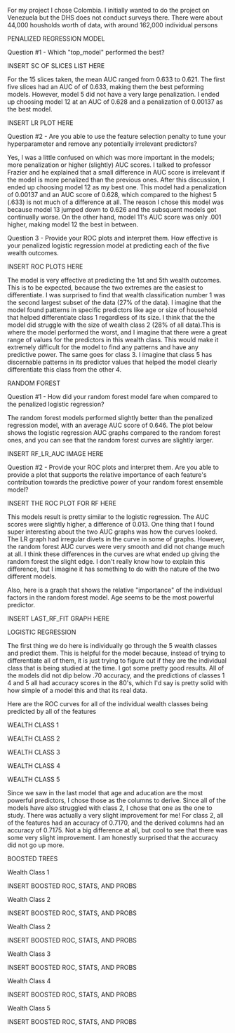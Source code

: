 For my project I chose Colombia. I initially wanted to do the project on Venezuela but the DHS does not conduct surveys there. There were about 44,000 housholds worth of
data, with around 162,000 individual persons

PENALIZED REGRESSION MODEL

Question #1 - Which "top_model" performed the best?

INSERT SC OF SLICES LIST HERE

For the 15 slices taken, the mean AUC ranged from 0.633 to 0.621. The first five slices had an AUC of of 0.633, making them the best peforming models. However, model 5 did not have a very large penalization. I ended up choosing model 12 at an AUC of 0.628 and a penalization of 0.00137 as the best model. 

INSERT LR PLOT HERE

Question #2 -  Are you able to use the feature selection penalty to tune your hyperparameter and remove any potentially irrelevant predictors?

Yes, I was a little confused on which was more important in the models; more penalization or higher (slightly) AUC scores. I talked to professor Frazier and he explained that 
a small difference in AUC score is irrelevant if the model is more penalized than the previous ones. After this discussion, I ended up choosing model 12 as my best one. This model had a penalization of 0.00137 and an AUC score of 0.628, which compared to the highest 5 (.633) is not much of a difference at all. The reason I chose this model was because model 13 jumped down to 0.626 and the subsquent models got continually worse. On the other hand, model 11's AUC score was only .001 higher, making model 12 the best in between.

Question 3 - Provide your ROC plots and interpret them. How effective is your penalized logistic regression model at predicting each of the five wealth outcomes.

INSERT ROC PLOTS HERE

The model is very effective at predicting the 1st and 5th wealth outcomes. This is to be expected, because the two extremes are the easiest to differentiate. I was surprised to 
find that wealth classification number 1 was the second largest subset of the data (27% of the data). I imagine that the model found patterns in specific predictors like age or size of household that helped differentiate class 1 regardless of its size. I think that the the model did struggle with the size of wealth class 2 (28% of all data).This is where the model performed the worst, and I imagine that there were a great range of values for the predictors in this wealth class. This would make it extremely difficult for the model to find any patterns and have any predictive power. The same goes for class 3. I imagine that class 5 has discernable patterns in its predictor values that helped the model clearly differentiate this class from the other 4. 

RANDOM FOREST

Question #1 - How did your random forest model fare when compared to the penalized logistic regression?

The random forest models performed slightly better than the penalized regression model, with an average AUC score of 0.646. The plot below shows the logistic regression AUC graphs compared to the random forest ones, and you can see that the random forest curves are slightly larger. 

INSERT RF_LR_AUC IMAGE HERE

Question #2 - Provide your ROC plots and interpret them. Are you able to provide a plot that supports the relative importance of each feature's contribution towards the predictive power of your random forest ensemble model?

INSERT THE ROC PLOT FOR RF HERE

This models result is pretty similar to the logistic regression. The AUC scores were slightly higher, a difference of 0.013. One thing that I found super interesting about the two AUC graphs was how the curves looked. The LR graph had irregular divets in the curve in some of graphs. However, the random forest AUC curves were very smooth and did not change much at all. I think these differences in the curves are what ended up giving the random forest the slight edge. I don't really know how to explain this difference, but I imagine it has something to do with the nature of the two different models. 

Also, here is a graph that shows the relative "importance" of the individual factors in the random forest model. Age seems to be the most powerful predictor. 

INSERT LAST_RF_FIT GRAPH HERE

LOGISTIC REGRESSION

The first thing we do here is individually go through the 5 wealth classes and predict them. This is helpful for the model because, instead of trying to differentiate all of them, it is just trying to figure out if they are the individual class that is being studied at the time. I got some pretty good results. All of the models did not dip below .70 accuracy, and the predictions of classes 1 4 and 5 all had accuracy scores in the 80's, which I'd say is pretty solid with how simple of a model this and that its real data.

Here are the ROC curves for all of the individual wealth classes being predicted by all of the features 

WEALTH CLASS 1

WEALTH CLASS 2

WEALTH CLASS 3

WEALTH CLASS 4

WEALTH CLASS 5

Since we saw in the last model that age and aducation are the most powerful predictors, I chose those as the columns to derive. Since all of the models have also struggled with class 2, I chose that one as the one to study. There was actually a very slight improvement for me! For class 2, all of the features had an accuracy of 0.7170, and the derived columns had an accuracy of 0.7175. Not a big difference at all, but cool to see that there was some very slight improvement. I am honestly surprised that the accuracy did not go up more.

BOOSTED TREES

Wealth Class 1 

INSERT BOOSTED ROC, STATS, AND PROBS

Wealth Class 2 

INSERT BOOSTED ROC, STATS, AND PROBS


Wealth Class 2 

INSERT BOOSTED ROC, STATS, AND PROBS

Wealth Class 3 

INSERT BOOSTED ROC, STATS, AND PROBS

Wealth Class 4 

INSERT BOOSTED ROC, STATS, AND PROBS

Wealth Class 5 

INSERT BOOSTED ROC, STATS, AND PROBS


